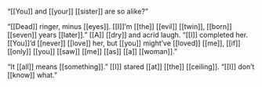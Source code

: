 “[[You]] and [[your]] [[sister]] are so alike?”

“[[Dead]] ringer, minus [[eyes]]. [[I]]’m [[the]] [[evil]] [[twin]], [[born]] [[seven]] years [[later]].” [[A]] [[dry]] and acrid laugh. “[[I]] completed her. [[You]]’d [[never]] [[love]] her, but [[you]] might’ve [[loved]] [[me]], [[if]] [[only]] [[you]] [[saw]] [[me]] [[as]] [[a]] [[woman]].”

“It [[all]] means [[something]].” [[I]] stared [[at]] [[the]] [[ceiling]]. “[[I]] don’t [[know]] what.”